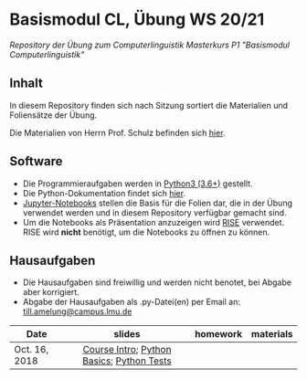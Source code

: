 # Basismodul CL, Übung WS 20/21

*Repository der Übung zum Computerlinguistik Masterkurs P1 "Basismodul Computerlinguistik"*

## Inhalt

In diesem Repository finden sich nach Sitzung sortiert die Materialien und Foliensätze der Übung.

Die Materialien von Herrn Prof. Schulz befinden sich [hier](https://www.cis.uni-muenchen.de/people/Schulz/pw/).

## Software

- Die Programmieraufgaben werden in [Python3 (3.6+)](https://www.python.org/) gestellt.
- Die Python-Dokumentation findet sich [hier](https://docs.python.org/3.6/).
- [Jupyter-Notebooks](https://jupyter.org/) stellen die Basis für die Folien dar, die in der Übung verwendet werden und in diesem Repository verfügbar gemacht sind.
- Um die Notebooks als Präsentation anzuzeigen wird [RISE](https://rise.readthedocs.io/en/maint-5.5/) verwendet. RISE wird **nicht** benötigt, um die Notebooks zu öffnen zu können.

## Hausaufgaben

- Die Hausaufgaben sind freiwillig und werden nicht benotet, bei Abgabe aber korrigiert.
- Abgabe der Hausaufgaben als .py-Datei(en) per Email an: till.amelung@campus.lmu.de

| Date | slides | homework | materials |
|-----------------------------|:--------------------------------:|:------:|:-------------------------------------------------------------------|
| Oct. 16, 2018 | [Course Intro](01_intro.pdf); [Python Basics](01_python_recap.pdf); [Python Tests](01_unit_testing.pdf) |  |  |
